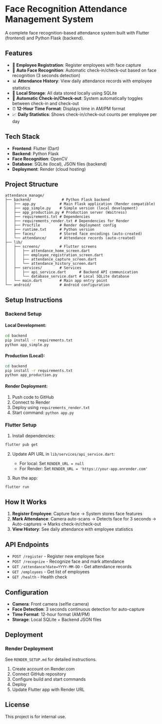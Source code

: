 # Face Recognition Attendance Management System

A complete face recognition-based attendance system built with Flutter (frontend) and Python Flask (backend).

## Features

- 👤 **Employee Registration**: Register employees with face capture
- 📸 **Auto Face Recognition**: Automatic check-in/check-out based on face recognition (3 seconds detection)
- 📊 **Attendance History**: View daily attendance records with employee statistics
- 💾 **Local Storage**: All data stored locally using SQLite
- 🔄 **Automatic Check-in/Check-out**: System automatically toggles between check-in and check-out
- ⏰ **12-Hour Time Format**: Displays time in AM/PM format
- 📈 **Daily Statistics**: Shows check-in/check-out counts per employee per day

## Tech Stack

- **Frontend**: Flutter (Dart)
- **Backend**: Python Flask
- **Face Recognition**: OpenCV
- **Database**: SQLite (local), JSON files (backend)
- **Deployment**: Render (cloud hosting)

## Project Structure

```
attendance_manage/
├── backend/              # Python Flask backend
│   ├── app.py           # Main Flask application (Render compatible)
│   ├── app_simple.py    # Simple version (local development)
│   ├── app_production.py # Production server (Waitress)
│   ├── requirements.txt # Dependencies
│   ├── requirements_render.txt # Dependencies for Render
│   ├── Procfile         # Render deployment config
│   ├── runtime.txt      # Python version
│   ├── faces/           # Stored face encodings (auto-created)
│   └── attendance/      # Attendance records (auto-created)
├── lib/
│   ├── screens/         # Flutter screens
│   │   ├── attendance_home_screen.dart
│   │   ├── employee_registration_screen.dart
│   │   ├── attendance_capture_screen.dart
│   │   └── attendance_history_screen.dart
│   ├── services/        # Services
│   │   ├── api_service.dart      # Backend API communication
│   │   └── database_service.dart # Local SQLite database
│   └── main.dart        # Main app entry point
└── android/             # Android configuration
```

## Setup Instructions

### Backend Setup

#### Local Development:
```bash
cd backend
pip install -r requirements.txt
python app_simple.py
```

#### Production (Local):
```bash
cd backend
pip install -r requirements.txt
python app_production.py
```

#### Render Deployment:
1. Push code to GitHub
2. Connect to Render
3. Deploy using `requirements_render.txt`
4. Start command: `python app.py`

### Flutter Setup

1. Install dependencies:
```bash
flutter pub get
```

2. Update API URL in `lib/services/api_service.dart`:
   - For local: Set `RENDER_URL = null`
   - For Render: Set `RENDER_URL = 'https://your-app.onrender.com'`

3. Run the app:
```bash
flutter run
```

## How It Works

1. **Register Employee**: Capture face → System stores face features
2. **Mark Attendance**: Camera auto-scans → Detects face for 3 seconds → Auto-captures → Marks check-in/check-out
3. **View History**: See daily attendance with employee statistics

## API Endpoints

- `POST /register` - Register new employee face
- `POST /recognize` - Recognize face and mark attendance
- `GET /attendance?date=YYYY-MM-DD` - Get attendance records
- `GET /employees` - Get list of employees
- `GET /health` - Health check

## Configuration

- **Camera**: Front camera (selfie camera)
- **Face Detection**: 3 seconds continuous detection for auto-capture
- **Time Format**: 12-hour format (AM/PM)
- **Storage**: Local SQLite + Backend JSON files

## Deployment

### Render Deployment
See `RENDER_SETUP.md` for detailed instructions.

1. Create account on Render.com
2. Connect GitHub repository
3. Configure build and start commands
4. Deploy
5. Update Flutter app with Render URL

## License

This project is for internal use.

